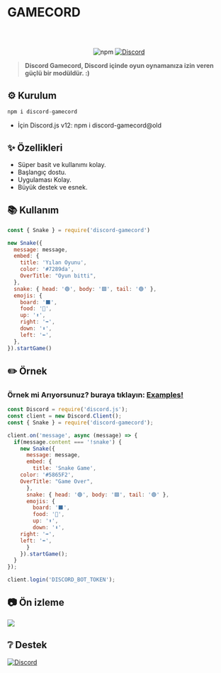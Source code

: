 # GAMECORD
<p align="center"><img align="center" style="width:0.5px" src="https://cdn.discordapp.com/attachments/818900078077018162/867985070210809936/banner.png"/></p><br/>
<p align="center">
   <img alt="npm" src="https://img.shields.io/npm/dt/discord-gamecord">
   <a href="https://discord.gg/invite/AnUXS6z5tY"><img src="https://badgen.net/discord/online-members/AnUXS6z5tY" alt="Discord"></a>
</p>
      
> **Discord Gamecord, Discord içinde oyun oynamanıza izin veren güçlü bir modüldür. :)**

## **⚙️ Kurulum** 
```js
npm i discord-gamecord
```
- İçin Discord.js v12: npm i discord-gamecord@old

## **✨ Özellikleri**

- Süper basit ve kullanımı kolay.
- Başlangıç ​​dostu.
- Uygulaması Kolay.
- Büyük destek ve esnek.

## **📚 Kullanım**
```js
const { Snake } = require('discord-gamecord')

new Snake({
  message: message,
  embed: {
    title: 'Yılan Oyunu',
    color: '#7289da',
    OverTitle: "Oyun bitti",
  },
  snake: { head: '🟢', body: '🟩', tail: '🟢' },
  emojis: {
    board: '⬛', 
    food: '🍎',
    up: '⬆️', 
    right: '➡️',
    down: '⬇️',
    left: '⬅️',
  },
}).startGame()
```


## **✏️ Örnek**
### **Örnek mi Arıyorsunuz? buraya tıklayın:** [**Examples!**](https://github.com/aniket091/Gamecord/tree/main/Examples)
```js
const Discord = require('discord.js');
const client = new Discord.Client();
const { Snake } = require('discord-gamecord');

client.on('message', async (message) => {
  if(message.content === '!snake') {
    new Snake({
      message: message,
      embed: {
        title: 'Snake Game',
	color: '#5865F2',
	OverTitle: "Game Over",
      },
      snake: { head: '🟢', body: '🟩', tail: '🟢' },
      emojis: {
        board: '⬛', 
        food: '🍎',
        up: '⬆️', 
        down: '⬇️',
	right: '➡️',
	left: '⬅️',
      }
    }).startGame();
  }
});

client.login('DISCORD_BOT_TOKEN');
```

## **📷 Ön izleme**
<img src="https://cdn.discordapp.com/attachments/818900078077018162/868061592871383060/example2.png">

## **❔ Destek**
<a href="https://discord.gg/invite/AnUXS6z5tY"><img src="https://invidget.switchblade.xyz/AnUXS6z5tY" alt="Discord"></a>
